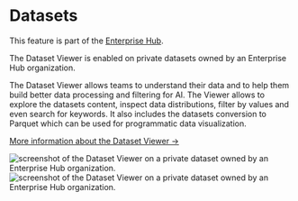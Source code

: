 # Datasets

<Tip warning={true}>
This feature is part of the <a href="https://huggingface.co/enterprise">Enterprise Hub</a>.
</Tip>

The Dataset Viewer is enabled on private datasets owned by an Enterprise Hub organization.

The Dataset Viewer allows teams to understand their data and to help them build better data processing and filtering for AI. The Viewer allows to explore the datasets content, inspect data distributions, filter by values and even search for keywords. It also includes the datasets conversion to Parquet which can be used for programmatic data visualization.

[More information about the Dataset Viewer →](./datasets-viewer)

<div class="flex justify-center">
<img class="block dark:hidden" src="https://huggingface.co/datasets/huggingface/documentation-images/resolve/main/hub/private-dataset-viewer.png" alt="screenshot of the Dataset Viewer on a private dataset owned by an Enterprise Hub organization."/>
<img class="hidden dark:block" src="https://huggingface.co/datasets/huggingface/documentation-images/resolve/main/hub/private-dataset-viewer-dark.png" alt="screenshot of the Dataset Viewer on a private dataset owned by an Enterprise Hub organization."/>
</div>
